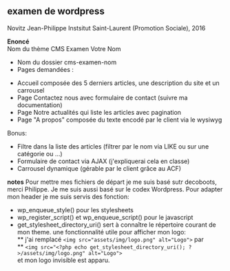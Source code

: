 **examen de wordpress**
-----------------------

Novitz Jean-Philippe
Instsitut Saint-Laurent (Promotion Sociale), 2016

**Enoncé**  
Nom du thème CMS Examen Votre Nom  
- Nom du dossier cms-examen-nom  
- Pages demandées :  
+ Accueil composée des 5 derniers articles, une description du site et un carrousel  
+ Page Contactez nous avec formulaire de contact (suivre ma documentation)  
+ Page Notre actualités qui liste les articles avec pagination  
+ Page "A propos" composée du texte encodé par le client via le wysiwyg  
  
Bonus:  
  
- Filtre dans la liste des articles (filtrer par le nom via LIKE ou sur une catégorie ou ...)   
- Formulaire de contact via AJAX (j'expliquerai cela en classe)  
- Carrousel dynamique (gérable par le client grâce au ACF)  

**notes**
Pour mettre mes fichiers de départ je me suis basé sutr decoboots, merci Philippe.
Je me suis aussi basé sur le codex Wordpress.
Pour adapter mon header je me suis servis des fonction:
* wp_enqueue_style() pour les stylesheets  
* wp_register_script() et  wp_enqueue_script() pour le javascript  
* get_stylesheet_directory_uri() sert à connaître le répertoire courant de mon theme. une fonctionnalité utile
pour afficher mon logo:  
** j'ai remplacé `<img src="assets/img/logo.png" alt="Logo">` par  
** `<img src="<?php echo get_stylesheet_directory_uri(); ?>/assets/img/logo.png" alt="Logo">`  
et mon logo invisible est apparu.
